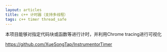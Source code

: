 ```yaml
---
layout: articles
title: c++ 计时器（支持多线程）
tags: c++ timer thread_safe
---
```


本项目能够对指定代码块或函数等进行计时，并利用Chrome tracing进行可视化


https://github.com/XueSongTap/InstrumentorTimer